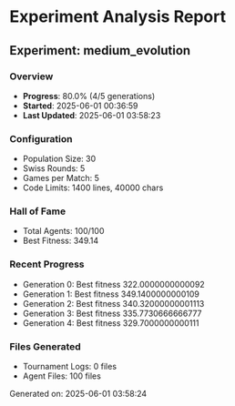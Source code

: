 # Experiment Analysis Report

## Experiment: medium_evolution

### Overview
- **Progress**: 80.0% (4/5 generations)
- **Started**: 2025-06-01 00:36:59
- **Last Updated**: 2025-06-01 03:58:23

### Configuration
- Population Size: 30
- Swiss Rounds: 5
- Games per Match: 5
- Code Limits: 1400 lines, 40000 chars

### Hall of Fame
- Total Agents: 100/100
- Best Fitness: 349.14

### Recent Progress
- Generation 0: Best fitness 322.0000000000092
- Generation 1: Best fitness 349.1400000000109
- Generation 2: Best fitness 340.32000000001113
- Generation 3: Best fitness 335.7730666666777
- Generation 4: Best fitness 329.7000000000111

### Files Generated
- Tournament Logs: 0 files
- Agent Files: 100 files

Generated on: 2025-06-01 03:58:24
